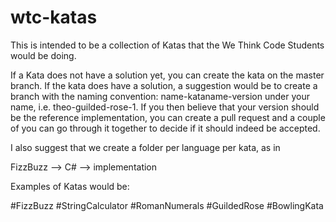 # wtc-katas

This is intended to be a collection of Katas that the We Think Code Students would be doing.

If a Kata does not have a solution yet, you can create the kata on the master branch. If the kata does have a solution,
a suggestion would be to create a branch with the naming convention: name-kataname-version under your name, i.e. theo-guilded-rose-1.
If you then believe that your version should be the reference implementation, you can create a pull request and a couple of you can go through it together to decide if it should indeed be accepted.

I also suggest that we create a folder per language per kata, as in

FizzBuzz --> C# --> implementation

Examples of Katas would be:

#FizzBuzz
#StringCalculator
#RomanNumerals
#GuildedRose
#BowlingKata
